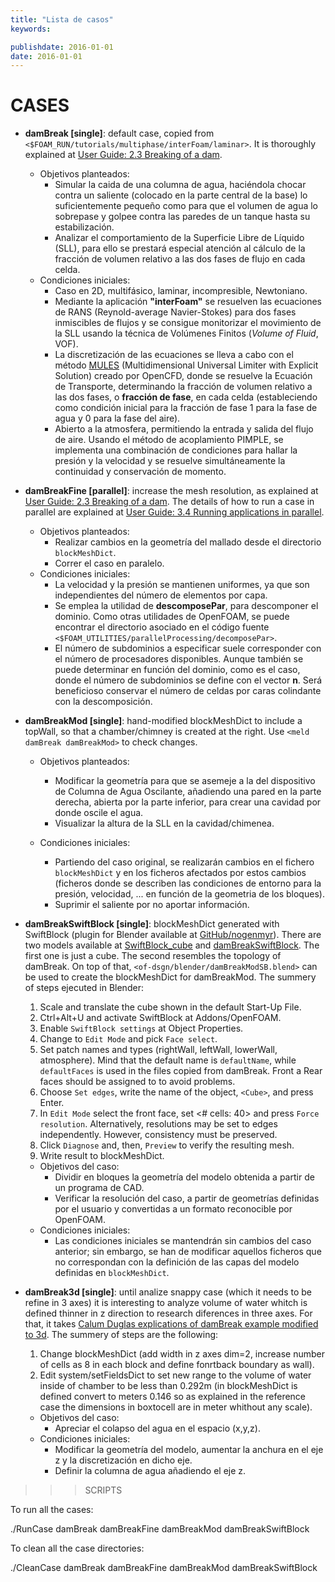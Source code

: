 ```yaml
---
title: "Lista de casos"
keywords: 

publishdate: 2016-01-01
date: 2016-01-01
---
```


# CASES

 - **damBreak [single]**: default case, copied from `<$FOAM_RUN/tutorials/multiphase/interFoam/laminar>`. It is thoroughly explained at [User Guide: 2.3 Breaking of a dam](http://cfd.direct/openfoam/user-guide/dambreak/).
	- Objetivos planteados: 
		- Simular la caida de una columna de agua, haciéndola chocar contra un saliente (colocado en la parte central de la base) lo suficientemente pequeño como para que el volumen de agua lo sobrepase y golpee contra las paredes de un tanque hasta su estabilización. 
		- Analizar el comportamiento de la Superficie Libre de Líquido (SLL), para ello se prestará especial atención al cálculo de la fracción de volumen relativo a las dos fases de flujo en cada celda.
	- Condiciones iniciales: 
		- Caso en 2D, multifásico, laminar, incompresible, Newtoniano.   
		- Mediante la aplicación **"interFoam"** se resuelven las ecuaciones de RANS (Reynold-average Navier-Stokes) para dos fases inmiscibles de flujos y se consigue monitorizar el movimiento de la SLL usando la técnica de Volúmenes Finitos (*Volume of Fluid*, VOF). 
		- La discretización de las ecuaciones se lleva a cabo con el método [MULES](http://www.openfoam.org/version2.3.0/multiphase.php) (Multidimensional Universal Limiter with Explicit Solution) creado por OpenCFD, donde se resuelve la Ecuación de Transporte, determinando la fracción de volumen relativo a las dos fases, o **fracción de fase**, en cada celda (estableciendo como condición inicial para la fracción de fase 1 para la fase de agua y 0 para la fase del aire).
		- Abierto a la atmosfera, permitiendo la entrada y salida del flujo de aire. Usando el método de acoplamiento PIMPLE, se implementa una combinación de condiciones para hallar la presión y la velocidad y se resuelve simultáneamente la continuidad y conservación de momento.
 
 - **damBreakFine [parallel]**: increase the mesh resolution, as explained at [User Guide: 2.3 Breaking of a dam](http://cfd.direct/openfoam/user-guide/dambreak/). The details of how to run a case in parallel are explained at [User Guide: 3.4 Running applications in parallel](http://cfd.direct/openfoam/user-guide/running-applications-parallel).
	- Objetivos planteados: 
		- Realizar cambios en la geometría del mallado desde el directorio `blockMeshDict`.
		- Correr el caso en paralelo.
	- Condiciones iniciales:
		- La velocidad y la presión se mantienen uniformes, ya que son independientes del número de elementos por capa. 
		- Se emplea la utilidad de **descomposePar**, para descomponer el dominio. Como otras utilidades de OpenFOAM, se puede encontrar el directorio asociado en el código fuente `<$FOAM_UTILITIES/parallelProcessing/decomposePar>`.
		- El número de subdominios a especificar suele corresponder con el número de procesadores disponibles. Aunque también se puede determinar en función del dominio, como es el caso, donde el número de subdominios se define con el vector **n**. Será beneficioso conservar el número de celdas por caras colindante con la descomposición.
 
 - **damBreakMod [single]**: hand-modified blockMeshDict to include a topWall, so that a chamber/chimney is created at the right. Use `<meld damBreak damBreakMod>` to check changes.
	- Objetivos planteados: 
		- Modificar la geometría para que se asemeje a la del dispositivo de Columna de Agua Oscilante, añadiendo una pared en la parte derecha, abierta por la parte inferior, para crear una cavidad por donde oscile el agua.
		- Visualizar la altura de la SLL en la cavidad/chimenea. 
		
	- Condiciones iniciales:
		- Partiendo del caso original, se realizarán cambios en el fichero `blockMeshDict` y en los ficheros afectados por estos cambios (ficheros donde se describen las condiciones de entorno para la presión, velocidad, ... en función de la geometria de los bloques).
		- Suprimir el saliente por no aportar información.   
		
 - **damBreakSwiftBlock [single]**: blockMeshDict generated with SwiftBlock (plugin for Blender available at [GitHub/nogenmyr](https://github.com/nogenmyr/swiftBlock)). There are two models available at [SwiftBlock_cube](of-dsgn/blender/damBreakSwiftBlock_cube.blend) and [damBreakSwiftBlock](of-dsgn/blender/damBreakSwiftBlock.blend). The first one is just a cube. The second resembles the topology of damBreak. On top of that, `<of-dsgn/blender/damBreakModSB.blend>` can be used to create the blockMeshDict for damBreakMod. The summery of steps ejecuted in Blender:
 	1. Scale and translate the cube shown in the default Start-Up File.
  	2. Ctrl+Alt+U and activate SwiftBlock at Addons/OpenFOAM.
  	3. Enable `SwiftBlock settings` at Object Properties.
  	4. Change to `Edit Mode` and pick `Face select`.
  	5. Set patch names and types (rightWall, leftWall, lowerWall, atmosphere). Mind that the default name is `defaultName`, while `defaultFaces` is used in the files copied from damBreak. Front a Rear faces should be assigned to <defaultFaces> to avoid problems.
  	6. Choose `Set edges`, write the name of the object, `<Cube>`, and press Enter.
  	7. In `Edit Mode` select the front face, set <# cells: 40> and press `Force resolution`. Alternatively, resolutions may be set to edges independently. However, consistency must be preserved.
  	8. Click `Diagnose` and, then, `Preview` to verify the resulting mesh.
  	9. Write result to blockMeshDict.
	
	- Objetivos del caso: 
		- Dividir en bloques la geometría del modelo obtenida a partir de un programa de CAD.
		- Verificar la resolución del caso, a partir de geometrías definidas por el usuario y convertidas a un formato reconocible por OpenFOAM.
	- Condiciones iniciales:
		- Las condiciones iniciales se mantendrán sin cambios del caso anterior; sin embargo, se han de modificar aquellos ficheros que no correspondan con la definición de las capas del modelo definidas en `blockMeshDict`. 
		
 - **damBreak3d [single]**: until analize snappy case (which it needs to be refine in 3 axes) it is interesting to analyze volume of water whitch is defined thinner in z direction to research diferences in three axes. For that, it takes [Calum Duglas explications of damBreak example modified to 3d](http://www.calumdouglas.ch/openfoam-example-3d-dambreak/). The summery of steps are the following: 
	1. Change blockMeshDict (add width in z axes dim=2, increase number of cells as 8 in each block and define fonrtback boundary as wall).
	2. Edit system/setFieldsDict to set new range to the volume of water inside of chamber to be less than 0.292m (in blockMeshDict is defined convert to meters 0.146 so as explained in the reference case the dimensions in boxtocell are in meter whithout any scale).
	
	- Objetivos del caso:
		- Apreciar el colapso del agua en el espacio (x,y,z).
	- Condiciones iniciales:
		- Modificar la geometría del modelo, aumentar la anchura en el eje z y la discretización en dicho eje.
		- Definir la columna de agua añadiendo  el eje z. 
		
>>> SCRIPTS

To run all the cases:

./RunCase damBreak damBreakFine damBreakMod damBreakSwiftBlock

To clean all the case directories:

./CleanCase damBreak damBreakFine damBreakMod damBreakSwiftBlock
